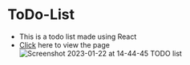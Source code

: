# ToDo-List
 - This is a todo list made using React
 - [Click](https://luminous-cranachan-0202cc.netlify.app/) here to view the page
![Screenshot 2023-01-22 at 14-44-45 TODO list](https://user-images.githubusercontent.com/99909551/213908544-b945a4be-75c4-45e2-9486-6f100543a384.png)

